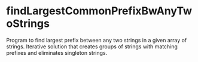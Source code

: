 # findLargestCommonPrefixBwAnyTwoStrings
Program to find largest prefix between any two strings in a given array of strings.
Iterative solution that creates groups of strings with matching prefixes and eliminates singleton strings. 
